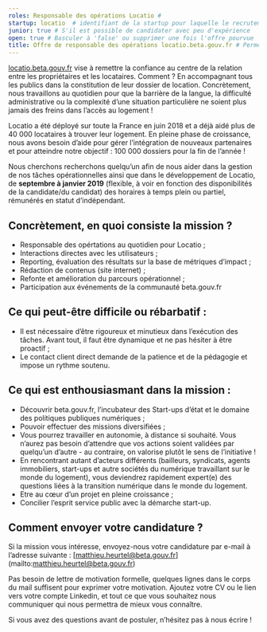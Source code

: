 ```yaml
---
roles: Responsable des opérations Locatio #
startup: locatio  # identifiant de la startup pour laquelle le recrutement est fait ; créer la startup si elle n'existe pas encore
junior: true # S'il est possible de candidater avec peu d'expérience
open: true # Basculer à 'false' ou supprimer une fois l'offre pourvue
title: Offre de responsable des opérations locatio.beta.gouv.fr # Permet d'avoir un titre spécifique pour la page de cette offre
---
```


[locatio.beta.gouv.fr](http://locatio.beta.gouv.fr) vise à remettre la confiance au centre de la relation  entre  les  propriétaires  et  les  locataires.  Comment  ?  En accompagnant  tous  les  publics  dans  la  constitution  de  leur  dossier  de location. Concrètement, nous travaillons au quotidien pour que la barrière de la langue, la difficulté administrative ou la complexité d’une situation particulière ne soient plus jamais des freins dans l’accès au logement !

Locatio a été déployé sur toute la France en juin 2018 et a déjà aidé plus de  40  000  locataires  à  trouver  leur  logement.  En  pleine  phase  de croissance, nous avons besoin d’aide pour gérer l’intégration de nouveaux partenaires et pour atteindre notre objectif : 100 000 dossiers pour la fin de l’année !

Nous cherchons recherchons quelqu’un afin de nous aider dans la gestion de nos tâches opérationnelles ainsi que dans le développement de Locatio, de **septembre  à  janvier  2019** (flexible,  à  voir  en  fonction  des disponibilités de la candidate/du candidat) des horaires à temps plein ou partiel, rémunérés en statut d’indépendant.

## Concrètement, en quoi consiste la mission ?
- Responsable des opértations au quotidien pour Locatio ;
- Interactions directes avec les utilisateurs ; 
- Reporting, évaluation des résultats sur la base de métriques d’impact ;
- Rédaction de contenus (site internet) ;
- Refonte et amélioration du parcours opérationnel ;
- Participation aux événements de la communauté beta.gouv.fr

## Ce qui peut-être difficile ou rébarbatif :
- Il est nécessaire d’être rigoureux et minutieux dans l’exécution des tâches. Avant tout, il faut être dynamique  et ne pas hésiter à être 
proactif ;
- Le contact client direct demande de la patience et de la pédagogie et impose un rythme soutenu.

## Ce qui est enthousiasmant dans la mission :

- Découvrir beta.gouv.fr, l’incubateur des Start-ups d’état et le domaine des politiques publiques numériques ;
- Pouvoir effectuer des missions diversifiées ; 
- Vous pourrez travailler en autonomie, à distance si souhaité. Vous n’aurez pas besoin d’attendre que vos actions soient validées par quelqu’un d’autre - au contraire, on valorise plutôt le sens de l’initiative !
- En rencontrant autant d’acteurs différents (bailleurs, syndicats, agents immobiliers, start-ups et autre sociétés du numérique travaillant sur le monde du logement), vous deviendrez rapidement expert(e) des questions liées à la transition numérique dans le monde du logement.
- Etre au cœur d’un projet en pleine croissance ;
- Concilier l’esprit service public avec la démarche start-up.

## Comment envoyer votre candidature ?

Si la mission vous intéresse, envoyez-nous votre candidature par e-mail à l’adresse suivante  : [matthieu.heurtel@beta.gouv.fr] (mailto:matthieu.heurtel@beta.gouv.fr)

Pas besoin de lettre de motivation formelle, quelques lignes dans le corps du mail suffisent pour exprimer votre motivation. Ajoutez votre CV ou le lien vers votre compte Linkedin, et tout ce que vous souhaitez nous communiquer qui nous permettra de mieux vous connaître.

Si vous avez des questions avant de postuler, n’hésitez pas à nous écrire !
